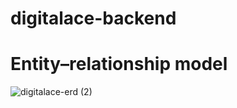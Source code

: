 # digitalace-backend

# Entity–relationship model #
![digitalace-erd (2)](https://user-images.githubusercontent.com/24221801/118498064-376fa200-b758-11eb-9559-2afe253b8b8a.png)
